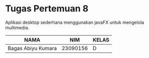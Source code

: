 # Tugas Pertemuan 8
Aplikasi desktop sederhana menggunakan javaFX untuk mengelola multimedia.

| NAMA        | NIM      | KELAS |
|--------------------|----------|-------|
| Bagas Abiyu Kumara | 23090156 | D |
